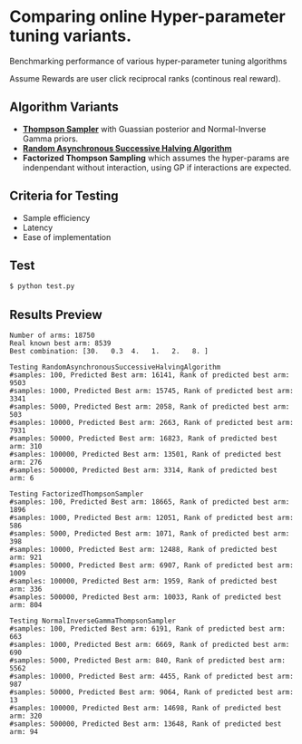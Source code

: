 # Comparing online Hyper-parameter tuning variants.
Benchmarking performance of various hyper-parameter tuning algorithms

Assume Rewards are user click reciprocal ranks (continous real reward).

## Algorithm Variants

* [**Thompson Sampler**](https://www.cs.ubc.ca/labs/lci/mlrg/slides/2019_summer_6_thompson_sampling.pdf) with Guassian posterior and Normal-Inverse Gamma priors.
* [**Random Asynchronous Successive Halving Algorithm**](https://arxiv.org/pdf/1810.05934)
* **Factorized Thompson Sampling** which assumes the hyper-params are indenpendant without interaction, using GP if interactions are expected.

## Criteria for Testing
* Sample efficiency
* Latency
* Ease of implementation

## Test
```bash
$ python test.py
```

## Results Preview
```shell
Number of arms: 18750
Real known best arm: 8539
Best combination: [30.   0.3  4.   1.   2.   8. ]

Testing RandomAsynchronousSuccessiveHalvingAlgorithm
#samples: 100, Predicted Best arm: 16141, Rank of predicted best arm: 9503
#samples: 1000, Predicted Best arm: 15745, Rank of predicted best arm: 3341
#samples: 5000, Predicted Best arm: 2058, Rank of predicted best arm: 503
#samples: 10000, Predicted Best arm: 2663, Rank of predicted best arm: 7931
#samples: 50000, Predicted Best arm: 16823, Rank of predicted best arm: 310
#samples: 100000, Predicted Best arm: 13501, Rank of predicted best arm: 276
#samples: 500000, Predicted Best arm: 3314, Rank of predicted best arm: 6

Testing FactorizedThompsonSampler
#samples: 100, Predicted Best arm: 18665, Rank of predicted best arm: 1896
#samples: 1000, Predicted Best arm: 12051, Rank of predicted best arm: 586
#samples: 5000, Predicted Best arm: 1071, Rank of predicted best arm: 398
#samples: 10000, Predicted Best arm: 12488, Rank of predicted best arm: 921
#samples: 50000, Predicted Best arm: 6907, Rank of predicted best arm: 1009
#samples: 100000, Predicted Best arm: 1959, Rank of predicted best arm: 336
#samples: 500000, Predicted Best arm: 10033, Rank of predicted best arm: 804

Testing NormalInverseGammaThompsonSampler
#samples: 100, Predicted Best arm: 6191, Rank of predicted best arm: 663
#samples: 1000, Predicted Best arm: 6669, Rank of predicted best arm: 690
#samples: 5000, Predicted Best arm: 840, Rank of predicted best arm: 5562
#samples: 10000, Predicted Best arm: 4455, Rank of predicted best arm: 987
#samples: 50000, Predicted Best arm: 9064, Rank of predicted best arm: 13
#samples: 100000, Predicted Best arm: 14698, Rank of predicted best arm: 320
#samples: 500000, Predicted Best arm: 13648, Rank of predicted best arm: 94
```
